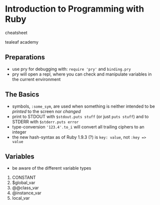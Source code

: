 # Introduction to Programming with Ruby

cheatsheet

tealeaf academy

## Preparations
- use pry for debugging with: `require 'pry'` and `binding.pry`
- pry will open a repl, where you can check and manipulate variables in the current environment

## The Basics
- symbols, `:some_sym`, are used when something is neither intended to be *printed* to the screen nor *changed*
- print to STDOUT with `$stdout.puts stuff` (or just `puts stuff`) and to STDERR with `$stderr.puts error`
- type-conversion `'123.4'.to_i` will convert all trailing ciphers to an integer
- the new hash-syntax as of Ruby 1.9.3 (?) is `key: value`, not `:key => value`

## Variables
- be aware of the different variable types
1. CONSTANT
2. $global_var
3. @@class_var
4. @instance_var
5. local_var


